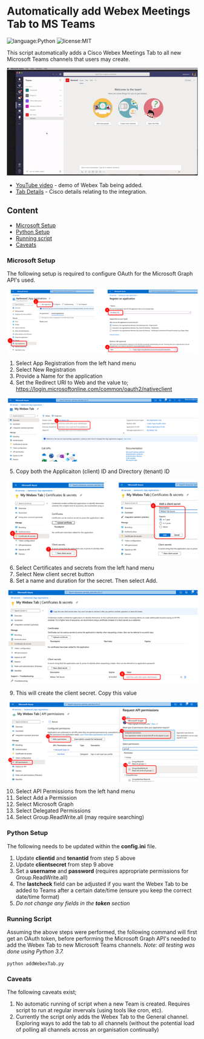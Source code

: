 # Automatically add Webex Meetings Tab to MS Teams
![language:Python](https://img.shields.io/badge/Language-Python-blue.svg?style=flat-square)
![license:MIT](https://img.shields.io/badge/License-MIT-green.svg?style=flat-square)

This script automatically adds a Cisco Webex Meetings Tab to all new Microsoft Teams channels that users may create.

![sample](./static/images/addWebexTab.gif)

- [YouTube video](https://www.youtube.com/watch?v=Waone1IG_ag) - demo of Webex Tab being added.
- [Tab Details](https://help.webex.com/ia89ccb/) - Cisco details relating to the integration.


## Content
* [Microsoft Setup](#microsoft-setup)
* [Python Setup](#python-setup)
* [Running script](#running-script)
* [Caveats](#caveats)

### Microsoft Setup

The following setup is required to configure OAuth for the Microsoft Graph API's used.

![step1](./static/images/azure1.png)

1. Select App Registration from the left hand menu
2. Select New Registration
3. Provide a Name for the application
4. Set the Redirect URI to Web and the value to; https://login.microsoftonline.com/common/oauth2/nativeclient

![step2](./static/images/azure2.png)

5. Copy both the Applicaiton (client) ID and Directory (tenant) ID

![step3](./static/images/azure3.png)

6. Select Certificates and secrets from the left hand menu
7. Select New client secret button
8. Set a name and duration for the secret. Then select Add.

![step4](./static/images/azure4.png)

9. This will create the client secret. Copy this value

![step5](./static/images/azure5.png)

10. Select API Permissions from the left hand menu
11. Select Add a Permission
12. Select Microsoft Graph
13. Select Delegated Permissions
14. Select Group.ReadWrite.all (may require searching)

### Python Setup

The following needs to be updated within the **config.ini** file.
1. Update **clientid** and **tenantid** from step 5 above
2. Update **clientsecret** from step 9 above
3. Set a **username** and **password** (requires appropriate permissions for Group.ReadWrite.all)
4. The **lastcheck** field can be adjusted if you want the Webex Tab to be added to Teams after a certain date/time (ensure you keep the correct date/time format)
5. _Do not change any fields in the **token** section_

### Running Script
Assuming the above steps were performed, the following command will first get an OAuth token, before performing the Microsoft Graph API's needed to add the Webex Tab to new Microsoft Teams channels. _Note: all testing was done using Python 3.7._

```python addWebexTab.py``` 

### Caveats

The following caveats exist;
1. No automatic running of script when a new Team is created. Requires script to run at regular invervals (using tools like cron, etc).
2. Currently the script only adds the Webex Tab to the General channel. Exploring ways to add the tab to all channels (without the potential load of polling all channels across an organisation continually)
